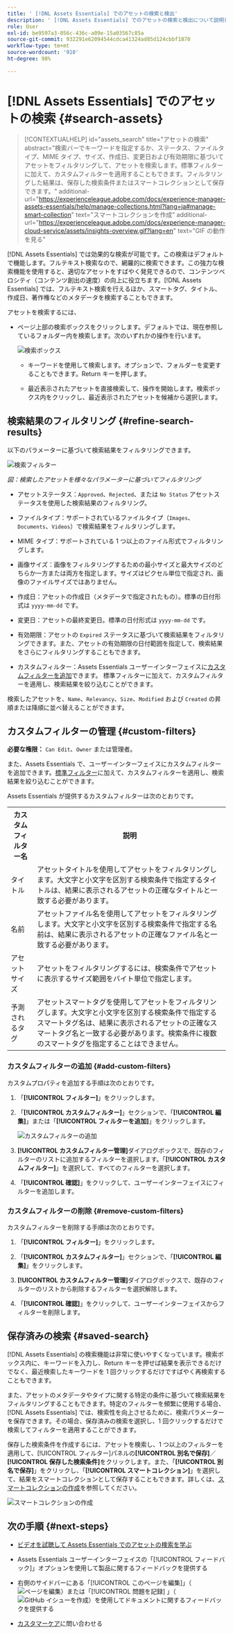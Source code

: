 ```yaml
---
title: ' [!DNL Assets Essentials] でのアセットの検索と検出'
description: ' [!DNL Assets Essentials] でのアセットの検索と検出について説明します。'
role: User
exl-id: be9597a3-056c-436c-a09e-15a03567c85a
source-git-commit: 932291e62094544cdca41324ad85d124cbbf1870
workflow-type: tm+mt
source-wordcount: '910'
ht-degree: 98%

---
```


# [!DNL Assets Essentials] でのアセットの検索  {#search-assets}

>[!CONTEXTUALHELP]
>id="assets_search"
>title="アセットの検索"
>abstract="検索バーでキーワードを指定するか、ステータス、ファイルタイプ、MIME タイプ、サイズ、作成日、変更日および有効期限に基づいてアセットをフィルタリングして、アセットを検索します。標準フィルターに加えて、カスタムフィルターを適用することもできます。フィルタリングした結果は、保存した検索条件またはスマートコレクションとして保存できます。"
>additional-url="https://experienceleague.adobe.com/docs/experience-manager-assets-essentials/help/manage-collections.html?lang=ja#manage-smart-collection" text="スマートコレクションを作成"
>additional-url="https://experienceleague.adobe.com/docs/experience-manager-cloud-service/assets/insights-overview.gif?lang=en" text="GIF の動作を見る"

[!DNL Assets Essentials] では効果的な検索が可能です。この検索はデフォルトで機能します。フルテキスト検索なので、網羅的に検索できます。この強力な検索機能を使用すると、適切なアセットをすばやく発見できるので、コンテンツベロシティ（コンテンツ創出の速度）の向上に役立ちます。[!DNL Assets Essentials] では、フルテキスト検索を行えるほか、スマートタグ、タイトル、作成日、著作権などのメタデータを検索することもできます。

アセットを検索するには、

* ページ上部の検索ボックスをクリックします。デフォルトでは、現在参照しているフォルダー内を検索します。次のいずれかの操作を行います。

  ![検索ボックス](assets/search-box.png)

   * キーワードを使用して検索します。オプションで、フォルダーを変更することもできます。Return キーを押します。

   * 最近表示されたアセットを直接検索して、操作を開始します。検索ボックス内をクリックし、最近表示されたアセットを候補から選択します。

## 検索結果のフィルタリング {#refine-search-results}

以下のパラメーターに基づいて検索結果をフィルタリングできます。

![検索フィルター](assets/filters1.png)

*図：検索したアセットを様々なパラメーターに基づいてフィルタリング*

* アセットステータス：`Approved`、`Rejected`、または `No Status` アセットステータスを使用した検索結果のフィルタリング。

* ファイルタイプ：サポートされているファイルタイプ（`Images`、`Documents`、`Videos`）で検索結果をフィルタリングします。
* MIME タイプ：サポートされている 1 つ以上のファイル形式でフィルタリングします。<!-- TBD:  [supported file formats](/help/using/supported-file-formats.md). -->
* 画像サイズ：画像をフィルタリングするための最小サイズと最大サイズのどちらか一方または両方を指定します。サイズはピクセル単位で指定され、画像のファイルサイズではありません。
* 作成日：アセットの作成日（メタデータで指定されたもの）。標準の日付形式は `yyyy-mm-dd` です。
* 変更日：アセットの最終変更日。標準の日付形式は `yyyy-mm-dd` です。

* 有効期限：アセットの `Expired` ステータスに基づいて検索結果をフィルタリングできます。また、アセットの有効期限の日付範囲を指定して、検索結果をさらにフィルタリングすることもできます。

* カスタムフィルター：Assets Essentials ユーザーインターフェイスに[カスタムフィルターを追加](#custom-filters)できます。 標準フィルターに加えて、カスタムフィルターを適用し、検索結果を絞り込むことができます。

検索したアセットを、`Name`、`Relevancy`、`Size`、`Modified` および `Created` の昇順または降順に並べ替えることができます。

## カスタムフィルターの管理 {#custom-filters}

**必要な権限：** `Can Edit`、`Owner` または管理者。

また、Assets Essentials で、ユーザーインターフェイスにカスタムフィルターを追加できます。[標準フィルター](#refine-search-results)に加えて、カスタムフィルターを適用し、検索結果を絞り込むことができます。

Assets Essentials が提供するカスタムフィルターは次のとおりです。

<table>
    <tbody>
     <tr>
      <th><strong>カスタムフィルター名</strong></th>
      <th><strong>説明</strong></th>
     </tr>
     <tr>
      <td>タイトル</td>
      <td>アセットタイトルを使用してアセットをフィルタリングします。大文字と小文字を区別する検索条件で指定するタイトルは、結果に表示されるアセットの正確なタイトルと一致する必要があります。</td>
     </tr>
     <tr>
      <td>名前</td>
      <td>アセットファイル名を使用してアセットをフィルタリングします。大文字と小文字を区別する検索条件で指定する名前は、結果に表示されるアセットの正確なファイル名と一致する必要があります。</td>
     </tr>
     <tr>
      <td>アセットサイズ</td>
      <td>アセットをフィルタリングするには、検索条件でアセットに表示するサイズ範囲をバイト単位で指定します。</td>
     </tr>
     <tr>
      <td>予測されるタグ</td>
      <td>アセットスマートタグを使用してアセットをフィルタリングします。大文字と小文字を区別する検索条件で指定するスマートタグ名は、結果に表示されるアセットの正確なスマートタグ名と一致する必要があります。検索条件に複数のスマートタグを指定することはできません。</td>
     </tr>    
    </tbody>
   </table>

<!--
   You can use a wildcard operator (*) to enable Assets Essentials to display assets in the results that partially match the search criteria. For example, if you define <b>ma*</b> as the search criteria, Assets Essentials displays assets with title, such as, market, marketing, man, manchester, and so on in the results.

   You can use a wildcard operator (*) to enable Assets Essentials to display assets in the results that partially match the search criteria.

   You can use a wildcard operator (*) to enable Assets Essentials to display assets in the results that partially match the search criteria. You can specify multiple smart tags separated by a comma in the search criteria.

   -->

### カスタムフィルターの追加 {#add-custom-filters}

カスタムプロパティを追加する手順は次のとおりです。

1. 「**[!UICONTROL フィルター]**」をクリックします。

1. 「**[!UICONTROL カスタムフィルター]**」セクションで、「**[!UICONTROL 編集]**」または「**[!UICONTROL フィルターを追加]**」をクリックします。

   ![カスタムフィルターの追加](assets/add-custom-filters.png)

1. **[!UICONTROL カスタムフィルター管理]**&#x200B;ダイアログボックスで、既存のフィルターのリストに追加するフィルターを選択します。「**[!UICONTROL カスタムフィルター]**」を選択して、すべてのフィルターを選択します。

1. 「**[!UICONTROL 確認]**」をクリックして、ユーザーインターフェイスにフィルターを追加します。

### カスタムフィルターの削除 {#remove-custom-filters}

カスタムフィルターを削除する手順は次のとおりです。

1. 「**[!UICONTROL フィルター]**」をクリックします。

1. 「**[!UICONTROL カスタムフィルター]**」セクションで、「**[!UICONTROL 編集]**」をクリックします。

1. **[!UICONTROL カスタムフィルター管理]**&#x200B;ダイアログボックスで、既存のフィルターのリストから削除するフィルターを選択解除します。

1. 「**[!UICONTROL 確認]**」をクリックして、ユーザーインターフェイスからフィルターを削除します。


## 保存済みの検索 {#saved-search}

[!DNL Assets Essentials] の検索機能は非常に使いやすくなっています。検索ボックス内に、キーワードを入力し、Return キーを押せば結果を表示できるだけでなく、最近検索したキーワードを 1 回クリックするだけですばやく再検索することもできます。

また、アセットのメタデータやタイプに関する特定の条件に基づいて検索結果をフィルタリングすることもできます。特定のフィルターを頻繁に使用する場合、[!DNL Assets Essentials] では、検索性を向上させるために、検索パラメーターを保存できます。その場合、保存済みの検索を選択し、1 回クリックするだけで検索してフィルターを適用することができます。

保存した検索条件を作成するには、アセットを検索し、1 つ以上のフィルターを適用して、[!UICONTROL フィルター]パネルの&#x200B;**[!UICONTROL 別名で保存]**／**[!UICONTROL 保存した検索条件]**&#x200B;をクリックします。また、「**[!UICONTROL 別名で保存]**」をクリックし、「**[!UICONTROL スマートコレクション]**」を選択して、結果をスマートコレクションとして保存することもできます。詳しくは、[スマートコレクションの作成](manage-collections.md#create-a-smart-collection)を参照してください。

![スマートコレクションの作成](assets/create-smart-collection.png)

<!-- TBD: Search behavior. Full-text search. Ranking and rank boosts. Hidden assets.
Report poor UX that users can only save a filtered search and not a simple search.
.
Are other supported files fully indexed and support full-text search? Eg. audio/videos files can at best have metadata indexed.
Anything about ranking of assets displayed in search results?

What about temporarily hiding an asset (suspending search on it) from the search results? If an asset is undergoing review collaboration, should it be used by others? Should it be hidden in search?

When userA is searching and userB add an asset that matches search results, will the asset display in search as soon as userA refreshes the page? Assuming indexing is near real-time. May not be so for bulk uploads.
-->

## 次の手順 {#next-steps}

* [ビデオを試聴して Assets Essentials でのアセットの検索を学ぶ](https://experienceleague.adobe.com/docs/experience-manager-learn/assets-essentials/basics/using.html?lang=ja)

* Assets Essentials ユーザーインターフェイスの「[!UICONTROL フィードバック]」オプションを使用して製品に関するフィードバックを提供する

* 右側のサイドバーにある「[!UICONTROL このページを編集]」（![ページを編集](assets/do-not-localize/edit-page.png)）または「[!UICONTROL 問題を記録] 」（![GitHub イシューを作成](assets/do-not-localize/github-issue.png)）を使用してドキュメントに関するフィードバックを提供する

* [カスタマーケア](https://experienceleague.adobe.com/?support-solution=General&amp;lang=ja#support)に問い合わせる
